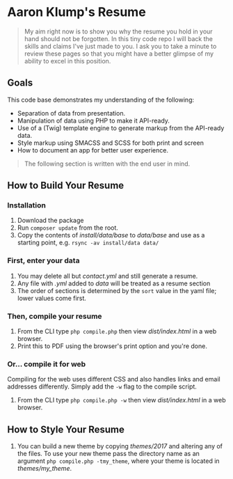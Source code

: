 # Aaron Klump's Resume

> My aim right now is to show you why the resume you hold in your hand should not be forgotten.  In this tiny code repo I will back the skills and claims I've just made to you.  I ask you to take a minute to review these pages so that you might have a better glimpse of my ability to excel in this position.

## Goals

This code base demonstrates my understanding of the following:

- Separation of data from presentation.
- Manipulation of data using PHP to make it API-ready.
- Use of a (Twig) template engine to generate markup from the API-ready data.
- Style markup using SMACSS and SCSS for both print and screen
- How to document an app for better user experience.

> The following section is written with the end user in mind.

## How to Build Your Resume

### Installation

1. Download the package
1. Run `composer update` from the root.
1. Copy the contents of _install/data/base_ to _data/base_ and use as a starting point, e.g. `rsync -av install/data data/`


### First, enter your data

1. You may delete all but _contact.yml_ and still generate a resume.
1. Any file with _.yml_ added to _data_ will be treated as a resume section
1. The order of sections is determined by the `sort` value in the yaml file; lower values come first.

### Then, compile your resume

1. From the CLI type `php compile.php` then view _dist/index.html_ in a web browser.
1. Print this to PDF using the browser's print option and you're done.

### Or... compile it for web

Compiling for the web uses different CSS and also handles links and email addresses differently.  Simply add the `-w` flag to the compile script.

1. From the CLI type `php compile.php -w` then view _dist/index.html_ in a web browser.

## How to Style Your Resume

1. You can build a new theme by copying _themes/2017_ and altering any of the files.  To use your new theme pass the directory name as an argument `php compile.php -tmy_theme`, where your theme is located in _themes/my_theme_.

